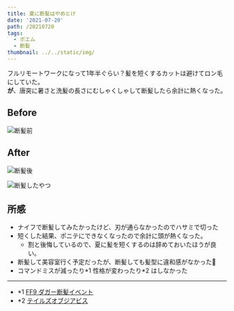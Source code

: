 ```yaml
---
title: 夏に断髪はやめとけ
date: '2021-07-20'
path: /20210720
tags:
  - ポエム
  - 断髪
thumbnail: ../../static/img/
---
```

フルリモートワークになって1年半ぐらい？髪を短くするカットは避けてロン毛にしていた。\
**が**、唐突に暑さと洗髪の長さにむしゃくしゃして断髪したら余計に熱くなった。

## Before

![断髪前](/img/pxl_20210711_170330814.jpg)

## After

![断髪後](/img/pxl_20210711_170426951.jpg)


![断髪したやつ](/img/pxl_20210711_170438670.jpg)

## 所感

- ナイフで断髪してみたかったけど、刃が通らなかったのでハサミで切った
- 短くした結果、ポニテにできなくなったので余計に頭が熱くなった。
  - 割と後悔しているので、夏に髪を短くするのは辞めておいたほうが良い。
- 断髪して美容室行く予定だったが、断髪しても髪型に違和感がなかった🤔
- コマンドミスが減ったり\*1 性格が変わったり\*2 はしなかった

---



- *1 [FF9 ダガー断髪イベント](https://www.youtube.com/watch?v=LhTAp1t-Y0I)
- *2 [テイルズオブジアビス](https://www.youtube.com/watch?v=p6ANYzSUvmU)
